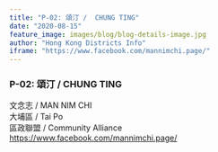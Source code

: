 ```yaml
---
title: "P-02: 頌汀 /  CHUNG TING"
date: "2020-08-15"
feature_image: images/blog/blog-details-image.jpg
author: "Hong Kong Districts Info"
iframe: "https://www.facebook.com/mannimchi.page/"
---
```


### P-02: 頌汀 /  CHUNG TING  
文念志 /  MAN NIM CHI  
大埔區 / Tai Po  
區政聯盟 /  Community Alliance  
https://www.facebook.com/mannimchi.page/
